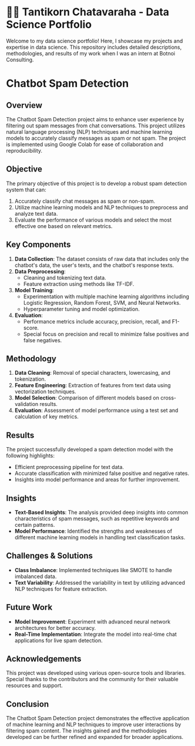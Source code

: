 # 🧑‍💼 Tantikorn Chatavaraha - Data Science Portfolio

Welcome to my data science portfolio! Here, I showcase my projects and expertise in data science. This repository includes detailed descriptions, methodologies, and results of my work when I was an intern at Botnoi Consulting.

# Chatbot Spam Detection

## Overview

The Chatbot Spam Detection project aims to enhance user experience by filtering out spam messages from chat conversations. This project utilizes natural language processing (NLP) techniques and machine learning models to accurately classify messages as spam or not spam. The project is implemented using Google Colab for ease of collaboration and reproducibility.

## Objective

The primary objective of this project is to develop a robust spam detection system that can:
1. Accurately classify chat messages as spam or non-spam.
2. Utilize machine learning models and NLP techniques to preprocess and analyze text data.
3. Evaluate the performance of various models and select the most effective one based on relevant metrics.

## Key Components

1. **Data Collection**: The dataset consists of raw data that includes only the chatbot's data, the user's texts, and the chatbot's response texts.
2. **Data Preprocessing**:
   - Cleaning and tokenizing text data.
   - Feature extraction using methods like TF-IDF.
3. **Model Training**:
   - Experimentation with multiple machine learning algorithms including Logistic Regression, Random Forest, SVM, and Neural Networks.
   - Hyperparameter tuning and model optimization.
4. **Evaluation**:
   - Performance metrics include accuracy, precision, recall, and F1-score.
   - Special focus on precision and recall to minimize false positives and false negatives.

## Methodology

1. **Data Cleaning**: Removal of special characters, lowercasing, and tokenization.
2. **Feature Engineering**: Extraction of features from text data using vectorization techniques.
3. **Model Selection**: Comparison of different models based on cross-validation results.
4. **Evaluation**: Assessment of model performance using a test set and calculation of key metrics.

## Results

The project successfully developed a spam detection model with the following highlights:
- Efficient preprocessing pipeline for text data.
- Accurate classification with minimized false positive and negative rates.
- Insights into model performance and areas for further improvement.

## Insights

- **Text-Based Insights**: The analysis provided deep insights into common characteristics of spam messages, such as repetitive keywords and certain patterns.
- **Model Performance**: Identified the strengths and weaknesses of different machine learning models in handling text classification tasks.

## Challenges & Solutions

- **Class Imbalance**: Implemented techniques like SMOTE to handle imbalanced data.
- **Text Variability**: Addressed the variability in text by utilizing advanced NLP techniques for feature extraction.

## Future Work

- **Model Improvement**: Experiment with advanced neural network architectures for better accuracy.
- **Real-Time Implementation**: Integrate the model into real-time chat applications for live spam detection.

## Acknowledgements

This project was developed using various open-source tools and libraries. Special thanks to the contributors and the community for their valuable resources and support.

## Conclusion

The Chatbot Spam Detection project demonstrates the effective application of machine learning and NLP techniques to improve user interactions by filtering spam content. The insights gained and the methodologies developed can be further refined and expanded for broader applications.
